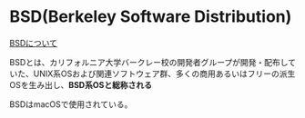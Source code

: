 # BSD(Berkeley Software Distribution)

[BSDについて](https://linuc.org/study/knowledge/400/)

BSDとは、カリフォルニア大学バークレー校の開発者グループが開発・配布していた、UNIX系OSおよび関連ソフトウェア群、多くの商用あるいはフリーの派生OSを生み出し、**BSD系OSと総称される**

BSDはmacOSで使用されている。
